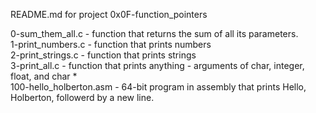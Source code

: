 README.md for project 0x0F-function_pointers

0-sum_them_all.c - function that returns the sum of all its parameters.\
1-print_numbers.c - function that prints numbers\
2-print_strings.c - function that prints strings\
3-print_all.c - function that prints anything - arguments of char, integer, float, and char * \
100-hello_holberton.asm - 64-bit program in assembly that prints Hello, Holberton, followerd by a new line.
